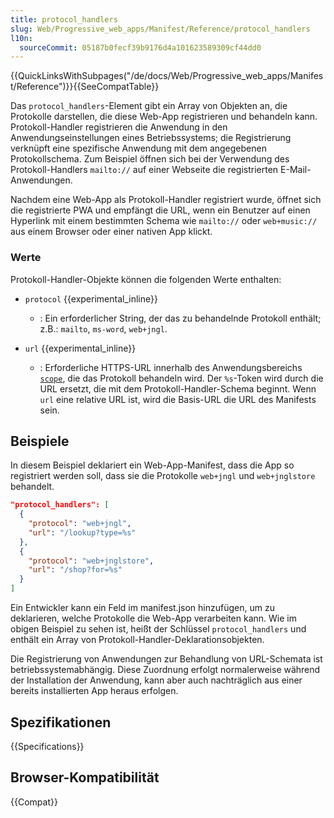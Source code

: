 ```yaml
---
title: protocol_handlers
slug: Web/Progressive_web_apps/Manifest/Reference/protocol_handlers
l10n:
  sourceCommit: 05187b0fecf39b9176d4a101623589309cf44dd0
---
```


{{QuickLinksWithSubpages("/de/docs/Web/Progressive_web_apps/Manifest/Reference")}}{{SeeCompatTable}}

Das `protocol_handlers`-Element gibt ein Array von Objekten an, die Protokolle darstellen, die diese Web-App registrieren und behandeln kann. Protokoll-Handler registrieren die Anwendung in den Anwendungseinstellungen eines Betriebssystems; die Registrierung verknüpft eine spezifische Anwendung mit dem angegebenen Protokollschema. Zum Beispiel öffnen sich bei der Verwendung des Protokoll-Handlers `mailto://` auf einer Webseite die registrierten E-Mail-Anwendungen.

Nachdem eine Web-App als Protokoll-Handler registriert wurde, öffnet sich die registrierte PWA und empfängt die URL, wenn ein Benutzer auf einen Hyperlink mit einem bestimmten Schema wie `mailto://` oder `web+music://` aus einem Browser oder einer nativen App klickt.

### Werte

Protokoll-Handler-Objekte können die folgenden Werte enthalten:

- `protocol` {{experimental_inline}}

  - : Ein erforderlicher String, der das zu behandelnde Protokoll enthält; z.B.: `mailto`, `ms-word`, `web+jngl`.

- `url` {{experimental_inline}}
  - : Erforderliche HTTPS-URL innerhalb des Anwendungsbereichs [`scope`](/de/docs/Web/Progressive_web_apps/Manifest/Reference/scope), die das Protokoll behandeln wird.
    Der `%s`-Token wird durch die URL ersetzt, die mit dem Protokoll-Handler-Schema beginnt. Wenn `url` eine relative
    URL ist, wird die Basis-URL die URL des Manifests sein.

## Beispiele

In diesem Beispiel deklariert ein Web-App-Manifest, dass die App so registriert werden soll, dass sie die Protokolle `web+jngl` und `web+jnglstore` behandelt.

```json
"protocol_handlers": [
  {
    "protocol": "web+jngl",
    "url": "/lookup?type=%s"
  },
  {
    "protocol": "web+jnglstore",
    "url": "/shop?for=%s"
  }
]
```

Ein Entwickler kann ein Feld im manifest.json hinzufügen, um zu deklarieren, welche Protokolle die Web-App verarbeiten kann. Wie im obigen Beispiel zu sehen ist, heißt der Schlüssel `protocol_handlers` und enthält ein Array von Protokoll-Handler-Deklarationsobjekten.

Die Registrierung von Anwendungen zur Behandlung von URL-Schemata ist betriebssystemabhängig. Diese Zuordnung erfolgt normalerweise während der Installation der Anwendung, kann aber auch nachträglich aus einer bereits installierten App heraus erfolgen.

## Spezifikationen

{{Specifications}}

## Browser-Kompatibilität

{{Compat}}
